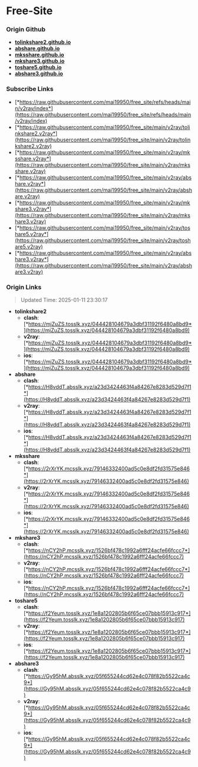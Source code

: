 # Free-Site

### Origin Github

- [**tolinkshare2.github.io**](https://github.com/tolinkshare2/tolinkshare2.github.io)
- [**abshare.github.io**](https://github.com/abshare/abshare.github.io)
- [**mksshare.github.io**](https://github.com/mksshare/mksshare.github.io)
- [**mkshare3.github.io**](https://github.com/mkshare3/mkshare3.github.io)
- [**toshare5.github.io**](https://github.com/toshare5/toshare5.github.io)
- [**abshare3.github.io**](https://github.com/abshare3/abshare3.github.io)

### Subscribe Links

- [*https://raw.githubusercontent.com/mai19950/free_site/refs/heads/main/v2ray/index*](https://raw.githubusercontent.com/mai19950/free_site/refs/heads/main/v2ray/index)
- [*https://raw.githubusercontent.com/mai19950/free_site/main/v2ray/tolinkshare2.v2ray*](https://raw.githubusercontent.com/mai19950/free_site/main/v2ray/tolinkshare2.v2ray)
- [*https://raw.githubusercontent.com/mai19950/free_site/main/v2ray/mksshare.v2ray*](https://raw.githubusercontent.com/mai19950/free_site/main/v2ray/mksshare.v2ray)
- [*https://raw.githubusercontent.com/mai19950/free_site/main/v2ray/abshare.v2ray*](https://raw.githubusercontent.com/mai19950/free_site/main/v2ray/abshare.v2ray)
- [*https://raw.githubusercontent.com/mai19950/free_site/main/v2ray/mkshare3.v2ray*](https://raw.githubusercontent.com/mai19950/free_site/main/v2ray/mkshare3.v2ray)
- [*https://raw.githubusercontent.com/mai19950/free_site/main/v2ray/toshare5.v2ray*](https://raw.githubusercontent.com/mai19950/free_site/main/v2ray/toshare5.v2ray)
- [*https://raw.githubusercontent.com/mai19950/free_site/main/v2ray/abshare3.v2ray*](https://raw.githubusercontent.com/mai19950/free_site/main/v2ray/abshare3.v2ray)

### Origin Links

> Updated Time: 2025-01-11 23:30:17

- **tolinkshare2**
  - **clash**: [*https://mjZuZS.tosslk.xyz/044428104679a3dbf31192f6480a8bd9*](https://mjZuZS.tosslk.xyz/044428104679a3dbf31192f6480a8bd9)
  - **v2ray**: [*https://mjZuZS.tosslk.xyz/044428104679a3dbf31192f6480a8bd9*](https://mjZuZS.tosslk.xyz/044428104679a3dbf31192f6480a8bd9)
  - **ios**: [*https://mjZuZS.tosslk.xyz/044428104679a3dbf31192f6480a8bd9*](https://mjZuZS.tosslk.xyz/044428104679a3dbf31192f6480a8bd9)
- **abshare**
  - **clash**: [*https://H8vddT.absslk.xyz/a23d3424463f4a84267e8283d529d7f1*](https://H8vddT.absslk.xyz/a23d3424463f4a84267e8283d529d7f1)
  - **v2ray**: [*https://H8vddT.absslk.xyz/a23d3424463f4a84267e8283d529d7f1*](https://H8vddT.absslk.xyz/a23d3424463f4a84267e8283d529d7f1)
  - **ios**: [*https://H8vddT.absslk.xyz/a23d3424463f4a84267e8283d529d7f1*](https://H8vddT.absslk.xyz/a23d3424463f4a84267e8283d529d7f1)
- **mksshare**
  - **clash**: [*https://2rXrYK.mcsslk.xyz/79146332400ad5c0e8df2fd31575e846*](https://2rXrYK.mcsslk.xyz/79146332400ad5c0e8df2fd31575e846)
  - **v2ray**: [*https://2rXrYK.mcsslk.xyz/79146332400ad5c0e8df2fd31575e846*](https://2rXrYK.mcsslk.xyz/79146332400ad5c0e8df2fd31575e846)
  - **ios**: [*https://2rXrYK.mcsslk.xyz/79146332400ad5c0e8df2fd31575e846*](https://2rXrYK.mcsslk.xyz/79146332400ad5c0e8df2fd31575e846)
- **mkshare3**
  - **clash**: [*https://nCY2hP.mcsslk.xyz/1526bf478c1992a6fff24acfe66fccc7*](https://nCY2hP.mcsslk.xyz/1526bf478c1992a6fff24acfe66fccc7)
  - **v2ray**: [*https://nCY2hP.mcsslk.xyz/1526bf478c1992a6fff24acfe66fccc7*](https://nCY2hP.mcsslk.xyz/1526bf478c1992a6fff24acfe66fccc7)
  - **ios**: [*https://nCY2hP.mcsslk.xyz/1526bf478c1992a6fff24acfe66fccc7*](https://nCY2hP.mcsslk.xyz/1526bf478c1992a6fff24acfe66fccc7)
- **toshare5**
  - **clash**: [*https://f2Yeum.tosslk.xyz/1e8a1202805b6f65ce07bbb15913c917*](https://f2Yeum.tosslk.xyz/1e8a1202805b6f65ce07bbb15913c917)
  - **v2ray**: [*https://f2Yeum.tosslk.xyz/1e8a1202805b6f65ce07bbb15913c917*](https://f2Yeum.tosslk.xyz/1e8a1202805b6f65ce07bbb15913c917)
  - **ios**: [*https://f2Yeum.tosslk.xyz/1e8a1202805b6f65ce07bbb15913c917*](https://f2Yeum.tosslk.xyz/1e8a1202805b6f65ce07bbb15913c917)
- **abshare3**
  - **clash**: [*https://Gy95hM.absslk.xyz/05f655244cd62e4c078f82b5522ca4c9*](https://Gy95hM.absslk.xyz/05f655244cd62e4c078f82b5522ca4c9)
  - **v2ray**: [*https://Gy95hM.absslk.xyz/05f655244cd62e4c078f82b5522ca4c9*](https://Gy95hM.absslk.xyz/05f655244cd62e4c078f82b5522ca4c9)
  - **ios**: [*https://Gy95hM.absslk.xyz/05f655244cd62e4c078f82b5522ca4c9*](https://Gy95hM.absslk.xyz/05f655244cd62e4c078f82b5522ca4c9)
